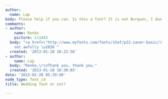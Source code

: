 ```yaml
---
author:
  name: Lap
body: Please help if you can. Is this a font? It is not Burgues, I don't think.
comments:
- author:
    name: Renko
    picture: 111443
  body: "<a href=\"http://www.myfonts.com/fonts/ihof/p22-zaner-basic/\">Zaner Four</a>,
    set awfully \u2026 "
  created: '2013-01-28 10:22:58'
- author:
    name: Lap
  body: "Renko,\r\nThank you, thank you."
  created: '2013-01-28 18:30:03'
date: '2013-01-28 05:39:40'
node_type: font_id
title: Wedding font or not?

---
```

